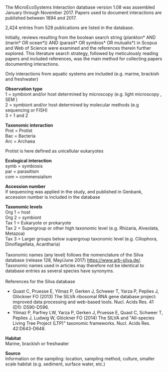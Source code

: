 The MicroEcoSystems Interaction database version 1.08 was assembled January through November 2017.
Papers used to document interactions are published between 1894 and 2017.

2,424 entries from 528 publications are listed in the database.

Initially, reviews resulting from the boolean search string (plankton* AND (marin* OR ocean*)) AND (parasit* OR symbios* OR mutualis*) in Scopus and Web of Science were examined and the references therein further explored. This literature search strategy, followed by meticulously reading papers and included references, was the main method for collecting papers documenting interactions.

Only interactions from aquatic systems are included (e.g. marine, brackish and freshwater)



**Observation type**<br /> 
1 = symbiont and/or host determined by microscopy (e.g. light microscopy , SEM )<br /> 
2 = symbiont and/or host determined by molecular methods (e.g sequencing or FISH)<br /> 
3 = 1 and 2

**Taxonomic interaction**<br /> Prot = Protist<br /> Bac = Bacteria<br /> Arc = Archaea<br />

Protist is here defined as unicellular eukaryotes

**Ecological interaction**<br /> symb = symbiosis<br /> 
par = parasitism<br /> 
com = commensialism

**Accession number**<br />
If sequencing was applied in the study, and published in Genbank, accession number is included in the database

**Taxonomic levels**<br /> 
Org 1 = host<br /> 
Org 2 = symbiont<br /> 
Tax 1 = Eukaryote or prokaryote<br /> 
Tax 2 = Supergroup or other high taxonomic level (e.g. Rhizaria, Alveolata, Metazoa)<br /> 
Tax 3 = Larger groups below supergroup taxonomic level (e.g. Ciliophora, Dinoflagellata, Acantharia)<br /> <br /> 
Taxonomic names (any level) follows the nomenclature of the Silva database (release 128, May/June 2017)  https://www.arb-silva.de/. Taxonomic names used in articles may therefore not be identical to database entries as several species have synonyms.
<br /> <br /> 
References for the Silva database
- Quast C, Pruesse E, Yilmaz P, Gerken J, Schweer T, Yarza P, Peplies J, Glöckner FO (2013) The SILVA ribosomal RNA gene database project: improved data processing and web-based tools. Nucl. Acids Res. 41 (D1): D590-D596.
- Yilmaz P, Parfrey LW, Yarza P, Gerken J, Pruesse E, Quast C, Schweer T, Peplies J, Ludwig W, Glöckner FO (2014) The SILVA and "All-species Living Tree Project (LTP)" taxonomic frameworks. Nucl. Acids Res. 42:D643-D648.


**Habitat**<br />
Marine, brackish or freshwater

**Source**<br />
Information on the sampling: location, sampling method, culture, smaller scale habitat (e.g. sediment, surface water, etc.)